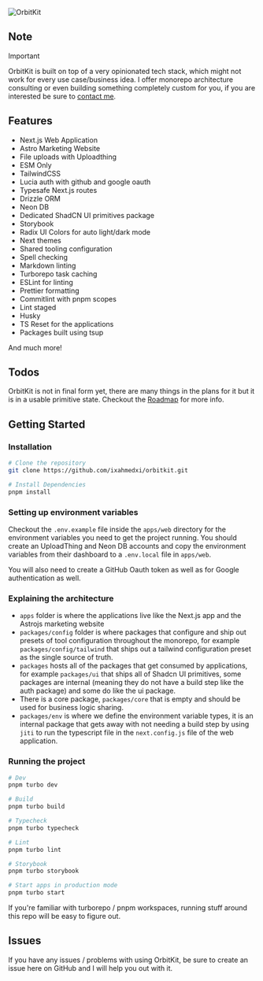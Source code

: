 ![OrbitKit](https://github.com/ixahmedxi/orbitkit/blob/main/cover.png?raw=true)

## Note

> [!IMPORTANT]
> OrbitKit is built on top of a very opinionated tech stack, which might not work for every use case/business idea. I offer monorepo architecture consulting or even building something completely custom for you, if you are interested be sure to [contact me](mailto:ahmedtarek3214@gmail.com).

## Features

- Next.js Web Application
- Astro Marketing Website
- File uploads with Uploadthing
- ESM Only
- TailwindCSS
- Lucia auth with github and google oauth
- Typesafe Next.js routes
- Drizzle ORM
- Neon DB
- Dedicated ShadCN UI primitives package
- Storybook
- Radix UI Colors for auto light/dark mode
- Next themes
- Shared tooling configuration
- Spell checking
- Markdown linting
- Turborepo task caching
- ESLint for linting
- Prettier formatting
- Commitlint with pnpm scopes
- Lint staged
- Husky
- TS Reset for the applications
- Packages built using tsup

And much more!

## Todos

OrbitKit is not in final form yet, there are many things in the plans for it but it is in a usable primitive state. Checkout the [Roadmap](https://github.com/users/ixahmedxi/projects/6) for more info.

## Getting Started

### Installation

```bash
# Clone the repository
git clone https://github.com/ixahmedxi/orbitkit.git

# Install Dependencies
pnpm install
```

### Setting up environment variables

Checkout the `.env.example` file inside the `apps/web` directory for the environment variables you need to get the project running. You should create an UploadThing and Neon DB accounts and copy the environment variables from their dashboard to a `.env.local` file in `apps/web`.

You will also need to create a GitHub Oauth token as well as for Google authentication as well.

### Explaining the architecture

- `apps` folder is where the applications live like the Next.js app and the Astrojs marketing website
- `packages/config` folder is where packages that configure and ship out presets of tool configuration throughout the monorepo, for example `packages/config/tailwind` that ships out a tailwind configuration preset as the single source of truth.
- `packages` hosts all of the packages that get consumed by applications, for example `packages/ui` that ships all of Shadcn UI primitives, some packages are internal (meaning they do not have a build step like the auth package) and some do like the ui package.
- There is a core package, `packages/core` that is empty and should be used for business logic sharing.
- `packages/env` is where we define the environment variable types, it is an internal package that gets away with not needing a build step by using `jiti` to run the typescript file in the `next.config.js` file of the web application.

### Running the project

```bash
# Dev
pnpm turbo dev

# Build
pnpm turbo build

# Typecheck
pnpm turbo typecheck

# Lint
pnpm turbo lint

# Storybook
pnpm turbo storybook

# Start apps in production mode
pnpm turbo start
```

If you're familiar with turborepo / pnpm workspaces, running stuff around this repo will be easy to figure out.

## Issues

If you have any issues / problems with using OrbitKit, be sure to create an issue here on GitHub and I will help you out with it.
